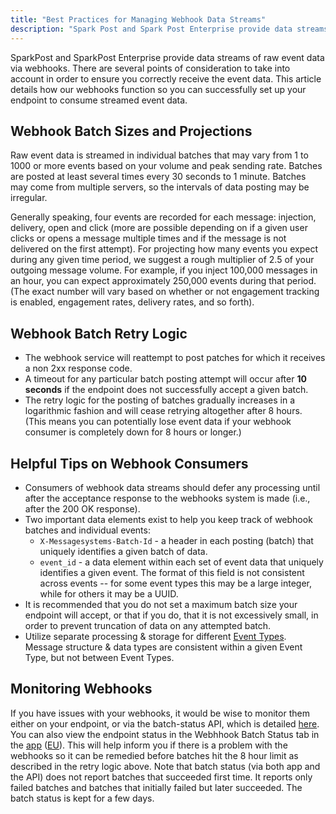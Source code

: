```yaml
---
title: "Best Practices for Managing Webhook Data Streams"
description: "Spark Post and Spark Post Enterprise provide data streams of raw event data via webhooks There are several points of consideration to take into account in order to ensure you correctly receive the event data This article details how our webhooks function so you can successfully set up your endpoint..."
---
```


SparkPost and SparkPost Enterprise provide data streams of raw event data via webhooks. There are several points of consideration to take into account in order to ensure you correctly receive the event data. This article details how our webhooks function so you can successfully set up your endpoint to consume streamed event data. 

## Webhook Batch Sizes and Projections

Raw event data is streamed in individual batches that may vary from 1 to 1000 or more events based on your volume and peak sending rate. Batches are posted at least several times every 30 seconds to 1 minute. Batches may come from multiple servers, so the intervals of data posting may be irregular.

Generally speaking, four events are recorded for each message: injection, delivery, open and click (more are possible depending on if a given user clicks or opens a message multiple times and if the message is not delivered on the first attempt). For projecting how many events you expect during any given time period, we suggest a rough multiplier of 2.5 of your outgoing message volume. For example, if you inject 100,000 messages in an hour, you can expect approximately 250,000 events during that period. (The exact number will vary based on whether or not engagement tracking is enabled, engagement rates, delivery rates, and so forth).

 ## Webhook Batch Retry Logic

* The webhook service will reattempt to post patches for which it receives a non 2xx response code.
* A timeout for any particular batch posting attempt will occur after **10 seconds** if the endpoint does not successfully accept a given batch.
* The retry logic for the posting of batches gradually increases in a logarithmic fashion and will cease retrying altogether after 8 hours.  (This means you can potentially lose event data if your webhook consumer is completely down for 8 hours or longer.)

## Helpful Tips on Webhook Consumers

*   Consumers of webhook data streams should defer any processing until after the acceptance response to the webhooks system is made (i.e., after the 200 OK response). 
*   Two important data elements exist to help you keep track of webhook batches and individual events: 
    * `X-Messagesystems-Batch-Id` - a header in each posting (batch) that uniquely identifies a given batch of data. 
    * `event_id` - a data element within each set of event data that uniquely identifies a given event.  The format of this field is not consistent across events -- for some event types this may be a large integer, while for others it may be a UUID. 
*   It is recommended that you do not set a maximum batch size your endpoint will accept, or that if you do, that it is not excessively small, in order to prevent truncation of data on any attempted batch.
*   Utilize separate processing & storage for different [Event Types](https://www.sparkpost.com/docs/tech-resources/webhook-event-reference/#event-types).  Message structure & data types are consistent within a given Event Type, but not between Event Types. 

## Monitoring Webhooks

If you have issues with your webhooks, it would be wise to monitor them either on your endpoint, or via the batch-status API, which is detailed [here](https://developers.sparkpost.com/api/webhooks#webhooks-batch-status-get). You can also view the endpoint status in the Webhhook Batch Status tab in the [app](https://app.sparkpost.com/webhooks/) ([EU](https://app.eu.sparkpost.com/webhooks/)). This will help inform you if there is a problem with the webhooks so it can be remedied before batches hit the 8 hour limit as described in the retry logic above.
Note that batch status (via both app and the API) does not report batches that succeeded first time. It reports only failed batches and batches that initially failed but later succeeded. The batch status is kept for a few days.
